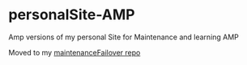# personalSite-AMP
Amp versions of my personal Site for Maintenance and learning AMP

Moved to my [maintenanceFailover repo](https://github.com/torch2424/maintenanceFailover)
